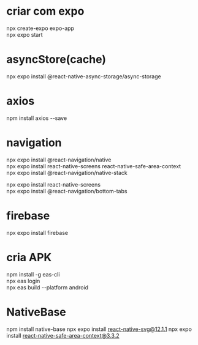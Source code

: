 # criar com expo 
npx create-expo expo-app <br/>
npx expo start

# asyncStore(cache)
npx expo install @react-native-async-storage/async-storage

# axios
npm install axios --save

# navigation
npx expo install @react-navigation/native<br/>
npx expo install react-native-screens react-native-safe-area-context<br/>
npx expo install @react-navigation/native-stack<br/>

npx expo install react-native-screens<br/>
npx expo install @react-navigation/bottom-tabs<br/>

# firebase
npx expo install firebase

# cria APK
npm install -g eas-cli <br/>
npx eas login <br/>
npx eas build --platform android


# NativeBase
npm install native-base
npx expo install react-native-svg@12.1.1
npx expo install react-native-safe-area-context@3.3.2